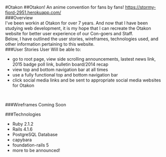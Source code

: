 #Otakon
##Otakon! An anime convention for fans by fans! 
https://stormy-fjord-2951.herokuapp.com/
<br>
###Overview <br>
I've been workin at Otakon for over 7 years. And now that I have been studying web development, it is my hope that I can recreate the Otakon website for better user experience of our Con-goers and Staff. 
<br>
Below, I have outlined the user stories, wireframes, technologies used, and other information pertaining to this website.
<br>
###User Stories
User Will be able to:
* go to root page, view side scrolling announcements, lastest news link, 2015 badge poll link, bulletin board/2014 recap
* view top and bottom navigation bar at all times
* use a fully functional top and bottom navigation bar
* click social media links and be sent to appropriate social media websites for Otakon
<br>

###Wireframes
Coming Soon
<br>

###Technologies
* Ruby 2.1.2
* Rails 4.1.6
* PostgreSQL Database
* capybara
* foundation-rails 5
* more to be announced!
